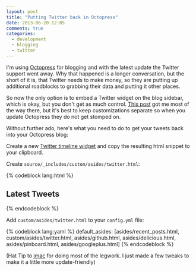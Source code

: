 ```yaml
---
layout: post
title: "Putting Twitter back in Octopress"
date: 2013-06-20 12:05
comments: true
categories:
  - development
  - blogging
  - twitter
---
```

I'm using [Octopress](http://octopress.org/) for blogging and with the
latest update the Twitter support went away. Why that happened is a
longer conversation, but the short of it is, that Twitter needs to make
money, so they are putting up additional roadblocks to grabbing their
data and putting it other places.

So now the only option is to embed a Twitter widget on the blog sidebar,
which is okay, but you don't get as much control. [This post](http://blog.jmac.org/blog/2013/03/30/putting-twitter-back-into-octopress/)
got me most of the way there, but it's best to keep customizations
separate so when you update Octopress they do not get stomped on.

Without further ado, here's what you need to do to get your tweets back
into your Octopress blog:

Create a new [Twitter timeline widget](https://twitter.com/settings/widgets/new)
and copy the resulting html snippet to your clipboard.

Create `source/_includes/custom/asides/twitter.html`:

{% codeblock lang:html %}
<section>
  <h1>Latest Tweets</h1>
  <!-- Paste your widget HTML snippet here -->
</section>
{% endcodeblock %}

Add `custom/asides/twitter.html` to your `config.yml` file:

{% codeblock lang:yaml %}
default_asides: [asides/recent_posts.html, custom/asides/twitter.html, asides/github.html, asides/delicious.html, asides/pinboard.html, asides/googleplus.html]
{% endcodeblock %}

(Hat Tip to [jmac](http://jmac.org) for doing most of the legwork. I
just made a few tweaks to make it a little more update-friendly)
